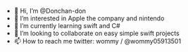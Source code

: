 - 👋 Hi, I’m @Donchan-don
- 👀 I’m interested in Apple the company and nintendo
- 🌱 I’m currently learning swift and C#
- 💞️ I’m looking to collaborate on easy simple swift projects
- 📫 How to reach me twitter: wommy / @wommy05913501

<!---
Donchan-don/Donchan-don is a ✨ special ✨ repository because its `README.md` (this file) appears on your GitHub profile.
You can click the Preview link to take a look at your changes.
--->
